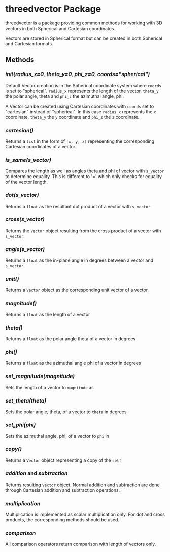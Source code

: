 # threedvector Package

threedvector is a package providing common methods for working with 3D vectors in both Spherical and Cartesian coordinates.

Vectors are stored in Spherical format but can be created in both Spherical and Cartesian formats.

## Methods

### ___init__(radius_x=0, theta_y=0, phi_z=0, coords="spherical")_
Default Vector creation is in the Spherical coordinate system where `coords` is set to "spherical".  `radius_x` represents the length of the vector, `theta_y` the polar angle, theta and `phi_z` the azimuthal angle, phi.  

A Vector can be created using Cartesian coordinates with `coords` set to "cartesian" instead of "spherical".  In this case `radius_x` represents the `x` coordinate, `theta_y` the `y` coordinate and `phi_z` the `z` coordinate.

### _cartesian()_
Returns a `list` in the form of `[x, y, z]` representing the corresponding Cartesian coordinates of a vector.

### _is_same(s_vector)_
Compares the length as well as angles theta and phi of vector with `s_vector` to determine equality.  This is different to '=' which only checks for equality of the vector length.

### _dot(s_vector)_
Returns a `float` as the resultant dot product of a vector with `s_vector`.

### _cross(s_vector)_
Returns the `Vector` object resulting from the cross product of a vector with `s_vector`.

### _angle(s_vector)_
Returns a `float` as the in-plane angle in degrees between a vector and `s_vector`.

### _unit()_
Returns a `Vector` object as the corresponding unit vector of a vector.

### _magnitude()_
Returns a `float` as the length of a vector

### _theta()_
Returns a `float` as the polar angle theta of a vector in degrees

### _phi()_
Returns a `float` as the azimuthal angle phi of a vector in degrees

### _set_magnitude(magnitude)_
Sets the length of a vector to `magnitude` as 

### _set_theta(theta)_
Sets the polar angle, theta, of a vector to `theta` in degrees

### _set_phi(phi)_
Sets the azimuthal angle, phi, of a vector to `phi` in 

### _copy()_
Returns a `Vector` object representing a copy of the `self`

### _addition_ and _subtraction_
Returns resulting `Vector` object.  Normal addition and subtraction are done through Cartesian addition and subtraction operations.

### _multiplication_
Multiplication is implemented as scalar multiplication only.  For dot and cross products, the corresponding methods should be used.

### _comparison_
All comparison operators return comparison with length of vectors only.
